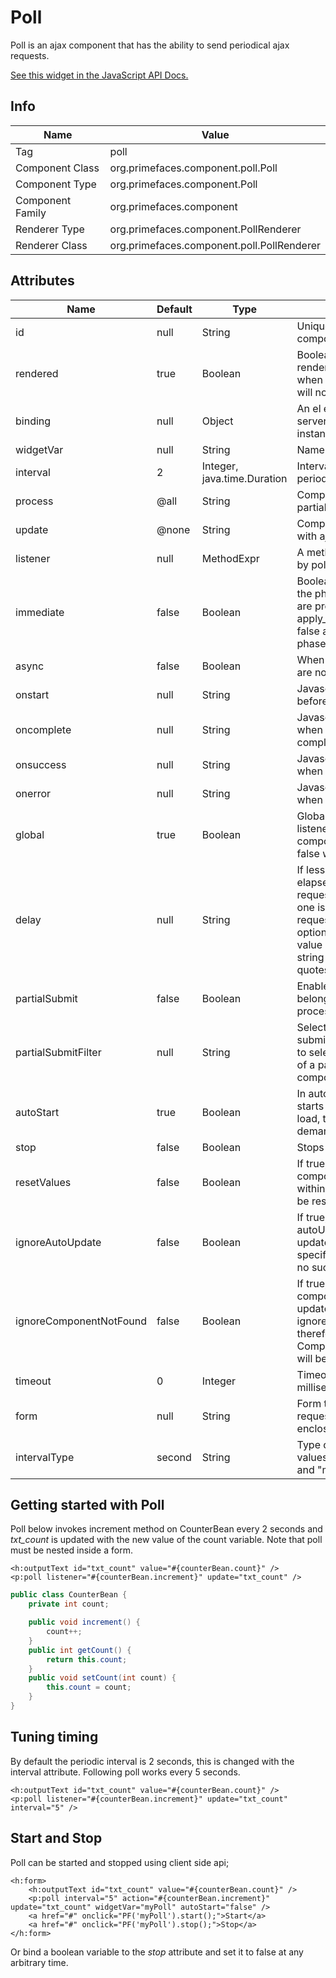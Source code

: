 # Poll

Poll is an ajax component that has the ability to send periodical ajax requests.

[See this widget in the JavaScript API Docs.](../jsdocs/classes/primefaces.widget.poll.html)

## Info

| Name | Value |
| --- | --- |
| Tag | poll
| Component Class | org.primefaces.component.poll.Poll
| Component Type | org.primefaces.component.Poll
| Component Family | org.primefaces.component |
| Renderer Type | org.primefaces.component.PollRenderer
| Renderer Class | org.primefaces.component.poll.PollRenderer

## Attributes

| Name | Default | Type | Description |
| --- | --- | --- | --- |
id | null | String | Unique identifier of the component.
rendered | true | Boolean | Boolean value to specify the rendering of the component, when set to false component will not be rendered.
binding | null | Object | An el expression that maps to a server side UIComponent instance in a backing bean.
widgetVar | null | String | Name of the client side widget.
interval | 2 | Integer, java.time.Duration | Interval in seconds to do periodic ajax requests.
process | @all | String | Component id(s) to process partially instead of whole view.
update | @none | String | Component(s) to be updated with ajax.
listener | null | MethodExpr | A method expression to invoke by polling.
immediate | false | Boolean | Boolean value that determines the phaseId, when true actions are processed at apply_request_values, when false at invoke_application phase.
async | false | Boolean | When set to true, ajax requests are not queued.
onstart | null | String | Javascript handler to execute before ajax request is begins.
oncomplete | null | String | Javascript handler to execute when ajax request is completed.
onsuccess | null | String | Javascript handler to execute when ajax request succeeds.
onerror | null | String | Javascript handler to execute when ajax request fails.
global | true | Boolean | Global ajax requests are listened by ajaxStatus component, setting global to false will not trigger ajaxStatus.
delay | null | String | If less than delay milliseconds elapses between calls to request() only the most recent one is sent and all other requests are discarded. If this option is not specified, or if the value of delay is the literal string 'none' without the quotes, no delay is used.
partialSubmit | false | Boolean | Enables serialization of values belonging to the partially processed components only.
partialSubmitFilter | null | String | Selector to use when partial submit is on, default is ":input" to select all descendant inputs of a partially processed components.
autoStart | true | Boolean | In autoStart mode, polling starts automatically on page load, to start polling on demand set to false.
stop | false | Boolean | Stops polling when true.
resetValues | false | Boolean | If true, local values of input components to be updated within the ajax request would be reset.
ignoreAutoUpdate | false | Boolean | If true, components which autoUpdate="true" will not be updated for this request. If not specified, or the value is false, no such indication is made.
ignoreComponentNotFound | false | Boolean | If true, unresolvable components referenced in the update/process attribute are ignored. Default is 'false' and therefore a ComponentNotFoundException will be thrown.
timeout | 0 | Integer | Timeout for the ajax request in milliseconds.
form | null | String | Form to serialize for an ajax request. Default is the enclosing form.
intervalType | second | String | Type of interval value. Valid values are "second" (default) and "millisecond".

## Getting started with Poll
Poll below invokes increment method on CounterBean every 2 seconds and _txt_count_ is updated
with the new value of the count variable. Note that poll must be nested inside a form.

```xhtml
<h:outputText id="txt_count" value="#{counterBean.count}" />
<p:poll listener="#{counterBean.increment}" update="txt_count" />
```

```java
public class CounterBean {
    private int count;

    public void increment() {
        count++;
    }
    public int getCount() {
        return this.count;
    }
    public void setCount(int count) {
        this.count = count;
    }
}
```
## Tuning timing
By default the periodic interval is 2 seconds, this is changed with the interval attribute. Following
poll works every 5 seconds.

```xhtml
<h:outputText id="txt_count" value="#{counterBean.count}" />
<p:poll listener="#{counterBean.increment}" update="txt_count" interval="5" />
```
## Start and Stop
Poll can be started and stopped using client side api;

```xhtml
<h:form>
    <h:outputText id="txt_count" value="#{counterBean.count}" />
    <p:poll interval="5" action="#{counterBean.increment}" update="txt_count" widgetVar="myPoll" autoStart="false" />
    <a href="#" onclick="PF('myPoll').start();">Start</a>
    <a href="#" onclick="PF('myPoll').stop();">Stop</a>
</h:form>
```
Or bind a boolean variable to the _stop_ attribute and set it to false at any arbitrary time.

